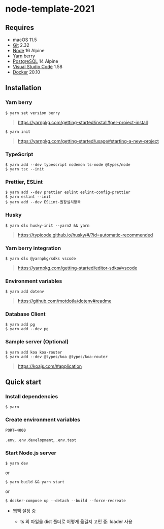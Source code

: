 # node-template-2021

## Requires

- macOS 11.5
- [Git](https://git-scm.com/downloads) 2.32
- [Node](https://hub.docker.com/_/node) 16 Alpine
- [Yarn](https://yarnpkg.com/getting-started/install#about-global-installs) berry
- [PostgreSQL](https://hub.docker.com/_/postgres) 14 Alpine
- [Visual Studio Code](https://code.visualstudio.com/Download) 1.58
- [Docker](https://www.docker.com/get-started) 20.10

## Installation

### Yarn berry

```shell
$ yarn set version berry
```

> https://yarnpkg.com/getting-started/install#per-project-install

```shell
$ yarn init
```

> https://yarnpkg.com/getting-started/usage#starting-a-new-project

### TypeScript

```shell
$ yarn add --dev typescript nodemon ts-node @types/node
$ yarn tsc --init
```

### Prettier, ESLint

```shell
$ yarn add --dev prettier eslint eslint-config-prettier
$ yarn eslint --init
$ yarn add --dev ESLint-권장설치항목
```

### Husky

```shell
$ yarn dlx husky-init --yarn2 && yarn
```

> https://typicode.github.io/husky/#/?id=automatic-recommended

### Yarn berry integration

```shell
$ yarn dlx @yarnpkg/sdks vscode
```

> https://yarnpkg.com/getting-started/editor-sdks#vscode

### Environment variables

```shell
$ yarn add dotenv
```

> https://github.com/motdotla/dotenv#readme

### Database Client

```shell
$ yarn add pg
$ yarn add --dev pg
```

### Sample server (Optional)

```shell
$ yarn add koa koa-router
$ yarn add --dev @types/koa @types/koa-router
```

> https://koajs.com/#application

## Quick start

### Install dependencies

```shell
$ yarn
```

### Create environment variables

```
PORT=4000
```

`.env`, `.env.development`, `.env.test`

### Start Node.js server

```shell
$ yarn dev
```

or

```shell
$ yarn build && yarn start
```

or

```shell
$ docker-compose up --detach --build --force-recreate
```

- 웹팩 설정 중

  - ts 외 파일을 dist 폴더로 어떻게 옮길지 고민 중: loader 사용
